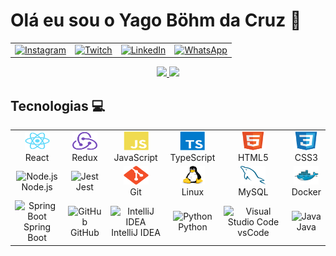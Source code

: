 # Olá eu sou o Yago Böhm da Cruz 👋
<table>
  <tr>
    <td align="center">
      <a href="https://www.instagram.com/yagobhmcruz21/?igshid=OGQ5ZDc2ODk2ZA%3D%3D">
        <img src="https://img.shields.io/badge/Instagram-E4405F?style=for-the-badge&logo=instagram&logoColor=white" alt="Instagram"/>
      </a>
    </td>
    <td align="center">
      <a href="https://www.twitch.tv/madcoala021">
        <img src="https://img.shields.io/badge/Twitch-9146FF?style=for-the-badge&logo=twitch&logoColor=white" alt="Twitch"/>
      </a>
    </td>
    <td align="center">
      <a href="https://www.linkedin.com/in/yagobhmcruz02121/">
        <img src="https://img.shields.io/badge/LinkedIn-0077B5?style=for-the-badge&logo=linkedin&logoColor=white" alt="LinkedIn"/>
      </a>
    </td>
    <td align="center">
      <a href="https://wa.me/5553999290598">
        <img src="https://img.shields.io/badge/WhatsApp-25D366?style=for-the-badge&logo=whatsapp&logoColor=white" alt="WhatsApp"/>
      </a>
    </td>
  </tr>
</table>

<div style="display: flex; justify-content: center;">
  <a href="https://github.com/Yaguera021">
    <img height="150em" src="https://github-readme-stats.vercel.app/api?username=yaguera021&show_icons=true&count_private=true&theme=radical"/>
    <img height="150em" src="https://github-readme-stats.vercel.app/api/top-langs/?username=yaguera021&layout=compact&theme=radical"/>
  </a>
</div>


## Tecnologias 💻

<table>
  <tr>
    <td align="center">
      <img src="https://raw.githubusercontent.com/devicons/devicon/master/icons/react/react-original.svg" alt="React" height="30" width="40">
      <br>React
    </td>
    <td align="center">
      <img src="https://raw.githubusercontent.com/devicons/devicon/master/icons/redux/redux-original.svg" alt="Redux" height="30" width="40">
      <br>Redux
    </td>
    <td align="center">
      <img src="https://raw.githubusercontent.com/devicons/devicon/master/icons/javascript/javascript-plain.svg" alt="JavaScript" height="30" width="40">
      <br>JavaScript
    </td>
    <td align="center">
      <img src="https://raw.githubusercontent.com/devicons/devicon/master/icons/typescript/typescript-plain.svg" alt="TypeScript" height="30" width="40">
      <br>TypeScript
    </td>
    <td align="center">
      <img src="https://raw.githubusercontent.com/devicons/devicon/master/icons/html5/html5-original.svg" alt="HTML5" height="30" width="40">
      <br>HTML5
    </td>
    <td align="center">
      <img src="https://raw.githubusercontent.com/devicons/devicon/master/icons/css3/css3-original.svg" alt="CSS3" height="30" width="40">
      <br>CSS3
    </td>
  </tr>
  <tr>
    <td align="center">
      <img src="https://cdn.worldvectorlogo.com/logos/nodejs-icon.svg" alt="Node.js" height="30" width="40">
      <br>Node.js
    </td>
    <td align="center">
      <img src="https://cdn.jsdelivr.net/gh/devicons/devicon/icons/jest/jest-plain.svg" alt="Jest" height="30" width="40">
      <br>Jest
    </td>
    <td align="center">
      <img src="https://raw.githubusercontent.com/devicons/devicon/master/icons/git/git-original.svg" alt="Git" height="30" width="40">
      <br>Git
    </td>
    <td align="center">
      <img src="https://raw.githubusercontent.com/devicons/devicon/master/icons/linux/linux-original.svg" alt="Linux" height="30" width="40">
      <br>Linux
    </td>
    <td align="center">
      <img src="https://raw.githubusercontent.com/devicons/devicon/master/icons/mysql/mysql-original.svg" alt="MySQL" height="30" width="40">
      <br>MySQL
    </td>
    <td align="center">
      <img src="https://raw.githubusercontent.com/devicons/devicon/master/icons/docker/docker-original.svg" alt="Docker" height="30" width="40">
      <br>Docker
    </td>
  </tr>
  <tr>
    <td align="center">
    <img src="https://cdn.jsdelivr.net/gh/devicons/devicon/icons/spring/spring-original.svg" alt="Spring Boot" height="30" width="40">
    <br>Spring Boot
    </td>
    <td align="center">
    <img src="https://cdn.jsdelivr.net/gh/devicons/devicon/icons/github/github-original.svg" alt="GitHub" height="30" width="40">
    <br>GitHub
    </td>
    <td align="center">
    <img src="https://cdn.jsdelivr.net/gh/devicons/devicon/icons/intellij/intellij-original.svg" alt="IntelliJ IDEA" height="30" width="40">
    <br>IntelliJ IDEA
    </td>
    <td align="center">
    <img src="https://cdn.jsdelivr.net/gh/devicons/devicon/icons/python/python-original.svg" alt="Python" height="30" width="40">
    <br>Python
    </td>
    <td align="center">
    <img src="https://cdn.jsdelivr.net/gh/devicons/devicon/icons/visualstudio/visualstudio-plain.svg" alt="Visual Studio Code" height="30" width="40">
    <br>vsCode
    </td>
    <td align="center">
    <img src="https://cdn.jsdelivr.net/gh/devicons/devicon/icons/java/java-original.svg" alt="Java" height="30" width="40">
    <br>Java
    </td>
  </tr>
</table>
